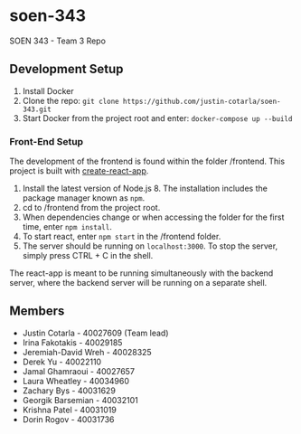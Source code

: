 # soen-343
SOEN 343 - Team 3 Repo

## Development Setup
1. Install Docker
2. Clone the repo: `git clone https://github.com/justin-cotarla/soen-343.git`
3. Start Docker from the project root and enter: `docker-compose up --build`

### Front-End Setup

The development of the frontend is found within the folder /frontend. This project is built with [create-react-app](https://github.com/facebook/create-react-app).

1. Install the latest version of Node.js 8. The installation includes the package manager known as `npm`.
2. cd to /frontend from the project root.
3. When dependencies change or when accessing the folder for the first time, enter `npm install`.
4. To start react, enter `npm start` in the /frontend folder. 
5. The server should be running on `localhost:3000`. To stop the server, simply press CTRL + C in the shell.

The react-app is meant to be running simultaneously with the backend server, where the backend server will be running on a separate shell.

## Members
- Justin Cotarla - 40027609 (Team lead)
- Irina Fakotakis - 40029185
- Jeremiah-David Wreh - 40028325
- Derek Yu - 40022110
- Jamal Ghamraoui - 40027657
- Laura Wheatley - 40034960
- Zachary Bys - 40031629
- Georgik Barsemian - 40032101
- Krishna Patel - 40031019
- Dorin Rogov - 40031736
